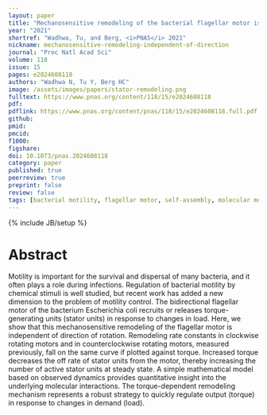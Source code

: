 ```yaml
---
layout: paper
title: "Mechanosensitive remodeling of the bacterial flagellar motor is independent of direction of rotation"
year: "2021"
shortref: "Wadhwa, Tu, and Berg, <i>PNAS</i> 2021"
nickname: mechanosensitive-remodeling-independent-of-direction
journal: "Proc Natl Acad Sci"
volume: 118
issue: 15
pages: e2024608118
authors: "Wadhwa N, Tu Y, Berg HC"
image: /assets/images/papers/stator-remodeling.png
fulltext: https://www.pnas.org/content/118/15/e2024608118
pdf: 
pdflink: https://www.pnas.org/content/pnas/118/15/e2024608118.full.pdf
github: 
pmid: 
pmcid: 
f1000: 
figshare: 
doi: 10.1073/pnas.2024608118
category: paper
published: true
peerreview: true
preprint: false
review: false
tags: [bacterial motility, flagellar motor, self-assembly, molecular motors, Escherichia col]
---
```

{% include JB/setup %}

# Abstract 

Motility is important for the survival and dispersal of many bacteria, and it often plays a role during infections. Regulation of bacterial motility by chemical stimuli is well studied, but recent work has added a new dimension to the problem of motility control. The bidirectional flagellar motor of the bacterium Escherichia coli recruits or releases torque-generating units (stator units) in response to changes in load. Here, we show that this mechanosensitive remodeling of the flagellar motor is independent of direction of rotation. Remodeling rate constants in clockwise rotating motors and in counterclockwise rotating motors, measured previously, fall on the same curve if plotted against torque. Increased torque decreases the off rate of stator units from the motor, thereby increasing the number of active stator units at steady state. A simple mathematical model based on observed dynamics provides quantitative insight into the underlying molecular interactions. The torque-dependent remodeling mechanism represents a robust strategy to quickly regulate output (torque) in response to changes in demand (load).
